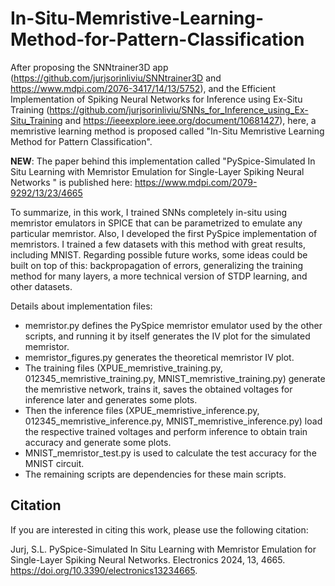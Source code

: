 # In-Situ-Memristive-Learning-Method-for-Pattern-Classification

After proposing the SNNtrainer3D app (https://github.com/jurjsorinliviu/SNNtrainer3D and https://www.mdpi.com/2076-3417/14/13/5752), and the Efficient Implementation of Spiking Neural Networks for Inference using Ex-Situ Training (https://github.com/jurjsorinliviu/SNNs_for_Inference_using_Ex-Situ_Training and https://ieeexplore.ieee.org/document/10681427), here, a memristive learning method is proposed called "In-Situ Memristive Learning Method for Pattern Classification".

**NEW**: The paper behind this implementation called "PySpice-Simulated In Situ Learning with Memristor Emulation for Single-Layer Spiking Neural Networks
" is published here: https://www.mdpi.com/2079-9292/13/23/4665

To summarize, in this work, I trained SNNs completely in-situ using memristor emulators in SPICE that can be parametrized to emulate any particular memristor. Also, I developed the first PySpice implementation of memristors. I trained a few datasets with this method with great results, including MNIST. Regarding possible future works, some ideas could be built on top of this: backpropagation of errors, generalizing the training method for many layers, a more technical version of STDP learning, and other datasets.

Details about implementation files:
- memristor.py defines the PySpice memristor emulator used by the other scripts, and running it by itself generates the IV plot for the simulated memristor.
- memristor_figures.py generates the theoretical memristor IV plot.
- The training files (XPUE_memristive_training.py, 012345_memristive_training.py, MNIST_memristive_training.py) generate the memristive network, trains it, saves the obtained voltages for inference later and generates some plots.
- Then the inference files (XPUE_memristive_inference.py, 012345_memristive_inference.py, MNIST_memristive_inference.py) load the respective trained voltages and perform inference to obtain train accuracy and generate some plots.
- MNIST_memristor_test.py is used to calculate the test accuracy for the MNIST circuit.
- The remaining scripts are dependencies for these main scripts.

## Citation
If you are interested in citing this work, please use the following citation:

Jurj, S.L. PySpice-Simulated In Situ Learning with Memristor Emulation for Single-Layer Spiking Neural Networks. Electronics 2024, 13, 4665. https://doi.org/10.3390/electronics13234665.
